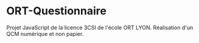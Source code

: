 # ORT-Questionnaire
Projet JavaScript de la licence 3CSI de l'école ORT LYON. Réalisation d'un QCM numérique et non papier.
